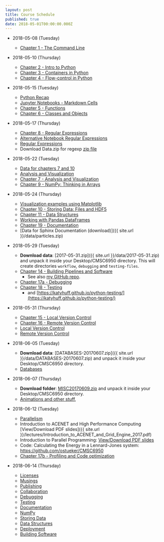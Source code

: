 ```yaml
---
layout: post
title: Course Schedule
published: true
date: 2018-05-01T00:00:00.000Z
---
```


* 2018-05-08 (Tuesday)
    * [Chapter 1 - The Command Line](http://nbviewer.ipython.org/github/CMSC6950/CMSC6950.github.io/blob/master/lectures/ch01-the-command-line.ipynb)

* 2018-05-10 (Thursday)
    * [Chapter 2 - Intro to Python](http://nbviewer.ipython.org/github/CMSC6950/CMSC6950.github.io/blob/master/lectures/ch02-python.ipynb)
    * [Chapter 3 - Containers in Python](http://nbviewer.ipython.org/github/CMSC6950/CMSC6950.github.io/blob/master/lectures/ch03-containers.ipynb)
    * [Chapter 4 - Flow-control in Python](http://nbviewer.ipython.org/github/CMSC6950/CMSC6950.github.io/blob/master/lectures/ch04-flow-control.ipynb)

* 2018-05-15 (Tuesday)
    * [Python Recap](http://nbviewer.ipython.org/github/CMSC6950/CMSC6950.github.io/blob/master/lectures/Python_Review.ipynb)
    * [Jupyter Notebooks - Markdown Cells](https://nbviewer.ipython.org/github/CMSC6950/CMSC6950.github.io/blob/master/lectures/Working_With_Markdown_Cells.ipynb)
    * [Chapter 5 - Functions](https://nbviewer.ipython.org/github/CMSC6950/CMSC6950.github.io/blob/master/lectures/ch05-functions.ipynb)
    * [Chapter 6 - Classes and Objects](https://nbviewer.ipython.org/github/CMSC6950/CMSC6950.github.io/blob/master/lectures/ch06-classes-objects.ipynb)

* 2018-05-17 (Thursday)
    * [Chapter 8 - Regular Expressions](https://nbviewer.ipython.org/github/CMSC6950/CMSC6950.github.io/blob/master/lectures/ch08-regex.ipynb)
    * [Alternative Notebook Regular Expressions](https://nbviewer.ipython.org/github/CMSC6950/CMSC6950.github.io/blob/master/lectures/regexps.ipynb)
    - [Regular Expressions](http://nbviewer.ipython.org/github/physics-codes/seminar/blob/master/ch07-regex.ipynb)
    * Download Data.zip for regexp [zip file]({{site.url}}/lectures/DATA.zip)


* 2018-05-22 (Tuesday)
    * [Data for chapters 7 and 10]({{site.url}}/lectures/numpy_data.zip)
    - [Analysis and Visualization](http://nbviewer.ipython.org/github/physics-codes/seminar/blob/master/ch08-analysis-and-viz.ipynb)
    * [Chapter 7 - Analysis and Visualization](https://nbviewer.ipython.org/github/CMSC6950/CMSC6950.github.io/blob/master/lectures/ch07-analysis-and-viz.ipynb)
    * [Chapter 9 - NumPy: Thinking in Arrays](https://nbviewer.ipython.org/github/CMSC6950/CMSC6950.github.io/blob/master/lectures/ch09-numpy.ipynb)

* 2018-05-24 (Thursday)
    * [Visualization examples using Matplotlib](https://nbviewer.ipython.org/github/CMSC6950/CMSC6950.github.io/blob/master/lectures/matplotlib_examples.ipynb)
    * [Chapter 10 - Storing Data: Files and HDF5](https://nbviewer.ipython.org/github/CMSC6950/CMSC6950.github.io/blob/master/lectures/ch10-storing-data.ipynb)
    * [Chapter 11 - Data Structures](https://nbviewer.ipython.org/github/CMSC6950/CMSC6950.github.io/blob/master/lectures/ch11-data-structures.ipynb)
    * [Working with Pandas DataFrames](https://nbviewer.ipython.org/github/CMSC6950/CMSC6950.github.io/blob/master/lectures/working_with_Pandas_DataFrames.ipynb)
    * [Chapter 19 - Documentation](https://nbviewer.ipython.org/github/CMSC6950/CMSC6950.github.io/blob/master/lectures/ch19-documentation.ipynb)
    * [Data for Sphinx Documentation (download)]({{ site.url }}/data/particles.zip)

* 2018-05-29 (Tuesday)
    * **Download data**: [2017-05-31.zip]({{ site.url }}/data/2017-05-31.zip) and unpack it inside your Desktop/CMSC6950 directory.
      This will create directories `workflow`, `debugging` and `testing-files`.
    * [Chapter 14 - Building Pipelines and Software](https://nbviewer.ipython.org/github/CMSC6950/CMSC6950.github.io/blob/master/lectures/ch14-building-software.ipynb)
        - See also [my GitHub repo](https://github.com/ostueker/workflow).
    * [Chapter 17a - Debugging](https://nbviewer.ipython.org/github/CMSC6950/CMSC6950.github.io/blob/master/lectures/ch17-debugging.ipynb)
    * [Chapter 18 - Testing](https://nbviewer.ipython.org/github/CMSC6950/CMSC6950.github.io/blob/master/lectures/Testing.ipynb)
        - and [https://katyhuff.github.io/python-testing/](https://katyhuff.github.io/python-testing/)

* 2018-05-31 (Thursday)
    * [Chapter 15 - Local Version Control](https://nbviewer.ipython.org/github/CMSC6950/CMSC6950.github.io/blob/master/lectures/ch15-local-version-control.ipynb)
    * [Chapter 16 - Remote Version Control](https://nbviewer.ipython.org/github/CMSC6950/CMSC6950.github.io/blob/master/lectures/ch16-remote-version-control.ipynb)
    - [Local Version Control](http://nbviewer.ipython.org/github/physics-codes/seminar/blob/master/ch15-local-version-control.ipynb)
    - [Remote Version Control](http://nbviewer.ipython.org/github/physics-codes/seminar/blob/master/ch16-remote-version-control.ipynb)

* 2018-06-05 (Tuesday)
    *  **Download data**: [DATABASES-20170607.zip]({{ site.url }}/data/DATABASES-20170607.zip) and unpack it inside your Desktop/CMSC6950 directory.
    * [Databases](https://nbviewer.ipython.org/github/CMSC6950/CMSC6950.github.io/blob/master/lectures/Databases.ipynb)

* 2018-06-07 (Thursday)
    * **Download folder**: [MISC20170609.zip]({{site.url}}/data/MISC20170609.zip) and unpack it inside your Desktop/CMSC6950 directory.
    * [Animations and other stuff](https://nbviewer.ipython.org/github/CMSC6950/CMSC6950.github.io/blob/master/lectures/misc.ipynb),

* 2018-06-12 (Tuesday)
    - [Parallelism](http://nbviewer.ipython.org/github/physics-codes/seminar/blob/master/ch12-parallelism.ipynb)
    * Introduction to ACENET and High Performance Computing [View/Download PDF slides]({{ site.url }}/lectures/Introduction_to_ACENET_and_Grid_Engine_2017.pdf)
    * Introduction to Parallel Programming: [View/Download PDF slides]({{site.url}}/lectures/introduction_to_parallel_computing.pdf)
    * Code: Calculating the Energy in a Lennard-Jones system: <https://github.com/ostueker/CMSC6950>
    * [Chapter 17b - Profiling and Code optimization](https://nbviewer.ipython.org/github/CMSC6950/CMSC6950.github.io/blob/master/lectures/ch17b-profiling.ipynb)

* 2018-06-14 (Thursday)
    - [Licenses](http://nbviewer.ipython.org/github/physics-codes/seminar/blob/master/ch22-licenses.ipynb)
    - [Musings](http://nbviewer.ipython.org/github/physics-codes/seminar/blob/master/ch23-musings.ipynb)
    - [Publishing](http://nbviewer.ipython.org/github/physics-codes/seminar/blob/master/ch20-publishing.ipynb)
	- [Collaboration](http://nbviewer.ipython.org/github/physics-codes/seminar/blob/master/ch21-collaboration.ipynb)
    - [Debugging](http://nbviewer.ipython.org/github/physics-codes/seminar/blob/master/ch17-debugging.ipynb)
	- [Testing](http://nbviewer.ipython.org/github/physics-codes/seminar/blob/master/ch18-testing.ipynb)
	- [Documentation](http://nbviewer.ipython.org/github/physics-codes/seminar/blob/master/ch19-documentation.ipynb)
	- [NumPy](http://nbviewer.ipython.org/github/physics-codes/seminar/blob/master/ch09-numpy.ipynb)
	- [Storing Data](http://nbviewer.ipython.org/github/physics-codes/seminar/blob/master/ch10-storing-data.ipynb)
	- [Data Structures](http://nbviewer.ipython.org/github/physics-codes/seminar/blob/master/ch11-data-structures.ipynb)
	- [Deployment](http://nbviewer.ipython.org/github/physics-codes/seminar/blob/master/ch13-deployment.ipynb)
	- [Building Software](http://nbviewer.ipython.org/github/physics-codes/seminar/blob/master/ch14-building-software.ipynb)
